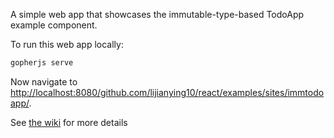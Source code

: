 A simple web app that showcases the immutable-type-based TodoApp example component.

To run this web app locally:

```bash
gopherjs serve
```

Now navigate to [http://localhost:8080/github.com/lijianying10/react/examples/sites/immtodoapp/](http://localhost:8080/github.com/lijianying10/react/examples/sites/immtodoapp/).

See [the wiki](https://github.com/myitcv/react/wiki) for more details
